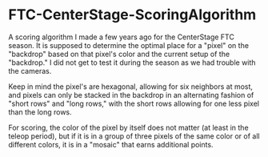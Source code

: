 # FTC-CenterStage-ScoringAlgorithm
A scoring algorithm I made a few years ago for the CenterStage FTC season. It is supposed to determine the optimal place for a "pixel" on the "backdrop" based on that pixel's color and the current setup of the "backdrop." I did not get to test it during the season as we had trouble with the cameras. 

Keep in mind the pixel's are hexagonal, allowing for six neighbors at most, and pixels can only be stacked in the backdrop in an alternating fashion of "short rows" and "long rows," with the short rows allowing for one less pixel than the long rows. 

For scoring, the color of the pixel by itself does not matter (at least in the teleop period), but if it is in a group of three pixels of the same color or of all different colors, it is in a "mosaic" that earns additional points. 

